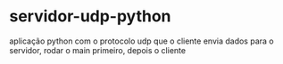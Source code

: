# servidor-udp-python

aplicação python com o protocolo udp que o cliente envia dados para o servidor, rodar o main primeiro, depois o cliente
